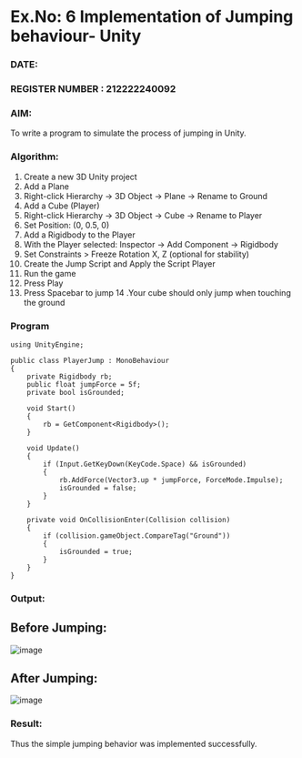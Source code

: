 # Ex.No: 6  Implementation of Jumping  behaviour- Unity
### DATE:                                                                            
### REGISTER NUMBER : 212222240092
### AIM: 
To write a program to simulate the process of jumping in Unity.
### Algorithm:
1. Create a new 3D Unity project
2. Add a Plane
3. Right-click Hierarchy → 3D Object → Plane → Rename to Ground
4. Add a Cube (Player)
5. Right-click Hierarchy → 3D Object → Cube → Rename to Player
6. Set Position: (0, 0.5, 0)
7. Add a Rigidbody to the Player
8. With the Player selected: Inspector → Add Component → Rigidbody
9. Set Constraints > Freeze Rotation X, Z (optional for stability)
10. Create the Jump Script and Apply the Script Player
11. Run the game
12. Press Play
13. Press Spacebar to jump
14 .Your cube should only jump when touching the ground

### Program
```
using UnityEngine;

public class PlayerJump : MonoBehaviour
{
    private Rigidbody rb;
    public float jumpForce = 5f;
    private bool isGrounded;

    void Start()
    {
        rb = GetComponent<Rigidbody>();
    }

    void Update()
    {
        if (Input.GetKeyDown(KeyCode.Space) && isGrounded)
        {
            rb.AddForce(Vector3.up * jumpForce, ForceMode.Impulse);
            isGrounded = false;
        }
    }

    private void OnCollisionEnter(Collision collision)
    {
        if (collision.gameObject.CompareTag("Ground"))
        {
            isGrounded = true;
        }
    }
}
```
### Output:

## Before Jumping:

![image](https://github.com/user-attachments/assets/ef3a5e62-6339-4fa1-b801-8b0e900b51fb)

## After Jumping:

![image](https://github.com/user-attachments/assets/3a231701-694a-4dc3-9d8c-50911ab6b0f2)




### Result:
Thus the simple jumping behavior was implemented successfully.
